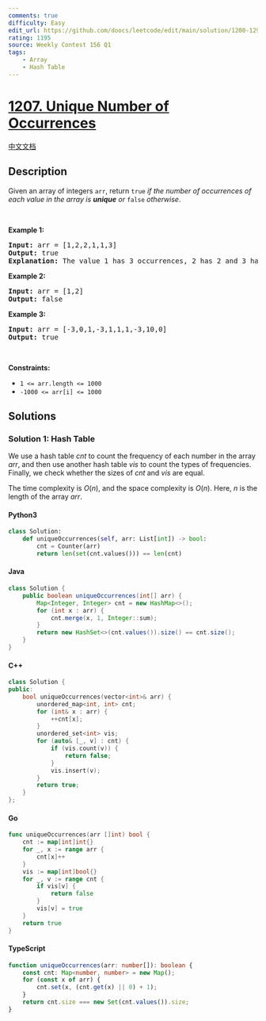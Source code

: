 ```yaml
---
comments: true
difficulty: Easy
edit_url: https://github.com/doocs/leetcode/edit/main/solution/1200-1299/1207.Unique%20Number%20of%20Occurrences/README_EN.md
rating: 1195
source: Weekly Contest 156 Q1
tags:
    - Array
    - Hash Table
---
```


<!-- problem:start -->

# [1207. Unique Number of Occurrences](https://leetcode.com/problems/unique-number-of-occurrences)

[中文文档](/solution/1200-1299/1207.Unique%20Number%20of%20Occurrences/README.md)

## Description

<!-- description:start -->

<p>Given an array of integers <code>arr</code>, return <code>true</code> <em>if the number of occurrences of each value in the array is <strong>unique</strong> or </em><code>false</code><em> otherwise</em>.</p>

<p>&nbsp;</p>
<p><strong class="example">Example 1:</strong></p>

<pre>
<strong>Input:</strong> arr = [1,2,2,1,1,3]
<strong>Output:</strong> true
<strong>Explanation:</strong>&nbsp;The value 1 has 3 occurrences, 2 has 2 and 3 has 1. No two values have the same number of occurrences.</pre>

<p><strong class="example">Example 2:</strong></p>

<pre>
<strong>Input:</strong> arr = [1,2]
<strong>Output:</strong> false
</pre>

<p><strong class="example">Example 3:</strong></p>

<pre>
<strong>Input:</strong> arr = [-3,0,1,-3,1,1,1,-3,10,0]
<strong>Output:</strong> true
</pre>

<p>&nbsp;</p>
<p><strong>Constraints:</strong></p>

<ul>
	<li><code>1 &lt;= arr.length &lt;= 1000</code></li>
	<li><code>-1000 &lt;= arr[i] &lt;= 1000</code></li>
</ul>

<!-- description:end -->

## Solutions

<!-- solution:start -->

### Solution 1: Hash Table

We use a hash table $cnt$ to count the frequency of each number in the array $arr$, and then use another hash table $vis$ to count the types of frequencies. Finally, we check whether the sizes of $cnt$ and $vis$ are equal.

The time complexity is $O(n)$, and the space complexity is $O(n)$. Here, $n$ is the length of the array $arr$.

<!-- tabs:start -->

#### Python3

```python
class Solution:
    def uniqueOccurrences(self, arr: List[int]) -> bool:
        cnt = Counter(arr)
        return len(set(cnt.values())) == len(cnt)
```

#### Java

```java
class Solution {
    public boolean uniqueOccurrences(int[] arr) {
        Map<Integer, Integer> cnt = new HashMap<>();
        for (int x : arr) {
            cnt.merge(x, 1, Integer::sum);
        }
        return new HashSet<>(cnt.values()).size() == cnt.size();
    }
}
```

#### C++

```cpp
class Solution {
public:
    bool uniqueOccurrences(vector<int>& arr) {
        unordered_map<int, int> cnt;
        for (int& x : arr) {
            ++cnt[x];
        }
        unordered_set<int> vis;
        for (auto& [_, v] : cnt) {
            if (vis.count(v)) {
                return false;
            }
            vis.insert(v);
        }
        return true;
    }
};
```

#### Go

```go
func uniqueOccurrences(arr []int) bool {
	cnt := map[int]int{}
	for _, x := range arr {
		cnt[x]++
	}
	vis := map[int]bool{}
	for _, v := range cnt {
		if vis[v] {
			return false
		}
		vis[v] = true
	}
	return true
}
```

#### TypeScript

```ts
function uniqueOccurrences(arr: number[]): boolean {
    const cnt: Map<number, number> = new Map();
    for (const x of arr) {
        cnt.set(x, (cnt.get(x) || 0) + 1);
    }
    return cnt.size === new Set(cnt.values()).size;
}
```

<!-- tabs:end -->

<!-- solution:end -->

<!-- problem:end -->
